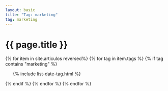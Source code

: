 ```yaml
---
layout: basic
title: "Tag: marketing"
tag: marketing
---
```


<h1>{{ page.title }}</h1>

{% for item in site.articulos reversed%}
{% for tag in item.tags %}
{% if tag contains "marketing" %}
<ul>
    {% include list-date-tag.html %}
</ul>
{% endif %}
{% endfor %}
{% endfor %}